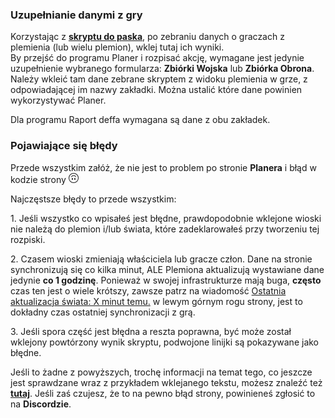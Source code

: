 ### Uzupełnianie danymi z gry

<div class="p-3 mb-2 bg-light text-dark"><i class="bi bi-info-square"></i> Korzystając z <b><a target="_blank" href="/pl/documentation/scripts/army_and_defence_collection/">skryptu do paska</a></b>, po zebraniu danych o graczach z plemienia (lub wielu plemion), wklej tutaj ich wyniki.</div>

<div class="p-3 mb-2 bg-light text-dark"><i class="bi bi-info-square"></i> By przejść do programu <span class="md-error">Planer</span> i rozpisać akcję, wymagane jest jedynie uzupełnienie wybranego formularza: <b>Zbiórki Wojska</b> lub <b>Zbiórka Obrona</b>. Należy wkleić tam dane zebrane skryptem z widoku plemienia w grze, z odpowiadającej im nazwy zakładki. Można ustalić które dane powinien wykorzystywać Planer.

Dla programu <span class="md-error">Raport deffa</span> wymagana są dane z obu zakładek.
</div>

### Pojawiające się błędy

Przede wszystkim załóż, że nie jest to problem po stronie <b>Planera</b> i błąd w kodzie strony <svg xmlns="http://www.w3.org/2000/svg" width="16" height="16" fill="currentColor" class="bi bi-emoji-smile-upside-down" viewBox="0 0 16 16"><path d="M8 1a7 7 0 1 0 0 14A7 7 0 0 0 8 1zm0-1a8 8 0 1 1 0 16A8 8 0 0 1 8 0z"/><path d="M4.285 6.433a.5.5 0 0 0 .683-.183A3.498 3.498 0 0 1 8 4.5c1.295 0 2.426.703 3.032 1.75a.5.5 0 0 0 .866-.5A4.498 4.498 0 0 0 8 3.5a4.5 4.5 0 0 0-3.898 2.25.5.5 0 0 0 .183.683zM7 9.5C7 8.672 6.552 8 6 8s-1 .672-1 1.5.448 1.5 1 1.5 1-.672 1-1.5zm4 0c0-.828-.448-1.5-1-1.5s-1 .672-1 1.5.448 1.5 1 1.5 1-.672 1-1.5z"/></svg>

Najczęstsze błędy to przede wszystkim:

<p class="my-2"><span class="md-error">1.</span> Jeśli wszystko co wpisałeś jest błędne, prawdopodobnie wklejone wioski nie należą do plemion i/lub świata, które zadeklarowałeś przy tworzeniu tej rozpiski.</p>
<p class="my-2"><span class="md-error">2.</span> Czasem wioski zmieniają właściciela lub gracze człon. Dane na stronie synchronizują się co kilka minut, ALE Plemiona aktualizują wystawiane dane jedynie <b>co 1 godzinę</b>. Ponieważ w swojej infrastrukturze mają buga, <b><span class = "md-error"> często </span></b> czas ten jest o wiele krótszy, zawsze patrz na wiadomość <u>Ostatnia aktualizacja świata: X minut temu.</u> w lewym górnym rogu strony, jest to dokładny czas ostatniej synchronizacji z grą.</p>
<p class="my-2"><span class="md-error">3.</span> Jeśli spora część jest błędna a reszta poprawna, być może został wklejony powtórzony wynik skryptu, podwojone linijki są pokazywane jako błędne.</p>

<div class="p-3 mb-2 bg-light text-dark"><i class="bi bi-info-square"></i> Jeśli to żadne z powyższych, trochę informacji na temat tego, co jeszcze jest sprawdzane wraz z przykładem wklejanego tekstu, możesz znaleźć też <b><a target="_blank" href="/pl/documentation/first_steps/step_3_fill_data/">tutaj</a></b>. Jeśli zaś czujesz, że to na pewno błąd strony, powinieneś zgłosić to na <b>Discordzie</b>.</div>
